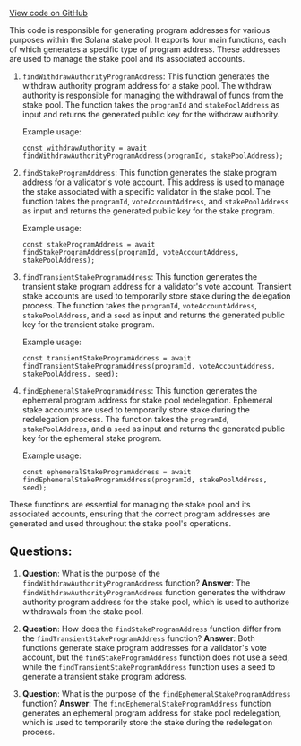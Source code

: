 [View code on GitHub](https://github.com/solana-labs/solana-program-library/stake-pool/js/src/utils/program-address.ts)

This code is responsible for generating program addresses for various purposes within the Solana stake pool. It exports four main functions, each of which generates a specific type of program address. These addresses are used to manage the stake pool and its associated accounts.

1. `findWithdrawAuthorityProgramAddress`: This function generates the withdraw authority program address for a stake pool. The withdraw authority is responsible for managing the withdrawal of funds from the stake pool. The function takes the `programId` and `stakePoolAddress` as input and returns the generated public key for the withdraw authority.

   Example usage:
   ```
   const withdrawAuthority = await findWithdrawAuthorityProgramAddress(programId, stakePoolAddress);
   ```

2. `findStakeProgramAddress`: This function generates the stake program address for a validator's vote account. This address is used to manage the stake associated with a specific validator in the stake pool. The function takes the `programId`, `voteAccountAddress`, and `stakePoolAddress` as input and returns the generated public key for the stake program.

   Example usage:
   ```
   const stakeProgramAddress = await findStakeProgramAddress(programId, voteAccountAddress, stakePoolAddress);
   ```

3. `findTransientStakeProgramAddress`: This function generates the transient stake program address for a validator's vote account. Transient stake accounts are used to temporarily store stake during the delegation process. The function takes the `programId`, `voteAccountAddress`, `stakePoolAddress`, and a `seed` as input and returns the generated public key for the transient stake program.

   Example usage:
   ```
   const transientStakeProgramAddress = await findTransientStakeProgramAddress(programId, voteAccountAddress, stakePoolAddress, seed);
   ```

4. `findEphemeralStakeProgramAddress`: This function generates the ephemeral program address for stake pool redelegation. Ephemeral stake accounts are used to temporarily store stake during the redelegation process. The function takes the `programId`, `stakePoolAddress`, and a `seed` as input and returns the generated public key for the ephemeral stake program.

   Example usage:
   ```
   const ephemeralStakeProgramAddress = await findEphemeralStakeProgramAddress(programId, stakePoolAddress, seed);
   ```

These functions are essential for managing the stake pool and its associated accounts, ensuring that the correct program addresses are generated and used throughout the stake pool's operations.
## Questions: 
 1. **Question**: What is the purpose of the `findWithdrawAuthorityProgramAddress` function?
   **Answer**: The `findWithdrawAuthorityProgramAddress` function generates the withdraw authority program address for the stake pool, which is used to authorize withdrawals from the stake pool.

2. **Question**: How does the `findStakeProgramAddress` function differ from the `findTransientStakeProgramAddress` function?
   **Answer**: Both functions generate stake program addresses for a validator's vote account, but the `findStakeProgramAddress` function does not use a seed, while the `findTransientStakeProgramAddress` function uses a seed to generate a transient stake program address.

3. **Question**: What is the purpose of the `findEphemeralStakeProgramAddress` function?
   **Answer**: The `findEphemeralStakeProgramAddress` function generates an ephemeral program address for stake pool redelegation, which is used to temporarily store the stake during the redelegation process.